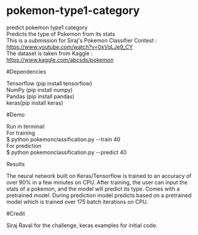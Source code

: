 # pokemon-type1-category </br>
predict pokemon type1 category </br>
Predicts the type of Pokemon from its stats </br>
This is a submission for Siraj's Pokemon Classifier Contest : https://www.youtube.com/watch?v=0xVqLJe9_CY </br>
The dataset is taken from Kaggle : https://www.kaggle.com/abcsds/pokemon 

#Dependencies

Tensorflow (pip install tensorflow) </br>
NumPy (pip install numpy) </br>
Pandas (pip install pandas) </br>
keras(pip install keras) </br>

#Demo

Run in terminal:  </br>
For training </br>
$ python pokemonclassification.py --train 40 </br>
For prediction </br>
$ python pokemonclassification.py --predict 40 </br>

Results

The neural network built on Keras/Tensorflow is trained to an accuracy of over 90% in a few minutes on CPU. After training, the user can input the stats of a pokemon, and the model will predict its type. Comes with a pretrained model. During prediction model predicts based on a pretrained model which is trained over 175 batch iterations on CPU.

#Credit

Siraj Raval for the challenge, keras examples for initial code.
